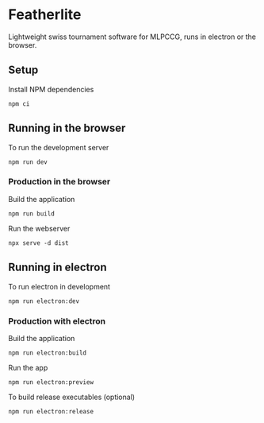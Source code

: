 # Featherlite

Lightweight swiss tournament software for MLPCCG, runs in electron or the browser.

## Setup

Install NPM dependencies

    npm ci

## Running in the browser

To run the development server

    npm run dev

### Production in the browser

Build the application

    npm run build

Run the webserver

    npx serve -d dist

## Running in electron

To run electron in development

    npm run electron:dev

### Production with electron

Build the application

    npm run electron:build

Run the app

    npm run electron:preview

To build release executables (optional)

    npm run electron:release

